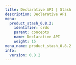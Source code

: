 ```yaml
---
title: Declarative API | Stash
description: Declarative API
menu:
  product_stash_0.8.2:
    identifier: crds
    parent: concepts
    name: Declarative API
    weight: 15
menu_name: product_stash_0.8.2
info:
  version: 0.8.2
---
```


